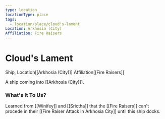 ```yaml
---
type: location
locationType: place
tags:
  - location/place/cloud's-lament
Location: Arkhosia (City)
Affiliation: Fire Raisers
---
```


# Cloud's Lament
Ship, <span class="dataview inline-field"><span class="inline-field-key">Location</span><span class="inline-field-value">[[Arkhosia (City)]]</span></span>
<span class="dataview inline-field"><span class="inline-field-key">Affiliation</span><span class="inline-field-value">[[Fire Raisers]]</span></span>

A ship coming into [[Arkhosia (City)]].

### What's It To Us?
Learned from [[Winifey]] and [[Srictha]] that the [[Fire Raisers]] can't procede in their [[Fire Raiser Attack in Arkhosia City]] until this ship docks. 